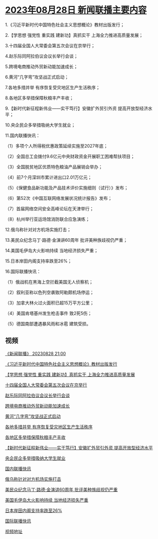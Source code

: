 # [2023年08月28日 新闻联播主要内容](https://tv.cctv.com/lm/xwlb/day/20230828.shtml)

1.《习近平新时代中国特色社会主义思想概论》教材出版发行；

2.【学思想 强党性 重实践 建新功】真抓实干 上海全力推进高质量发展；

3.十四届全国人大常委会第五次会议在京举行；

4.赵乐际同阿拉伯议会议长举行会谈；

5.跨境电商推动外贸新动能加速成长；

6.黄河“几字弯”攻坚战正式启动；

7.各地多措并举 有序恢复受灾地区生产生活秩序；

8.各地区多举措保障秋粮丰产丰收；

9.【新时代新征程新伟业——实干笃行】安徽扩外贸引外资 提高开放型经济水平；

10.央企民企多举措吸纳大学生就业；

11.国内联播快讯：

（1）多项个人所得税优惠政策延续实施至2027年底；

（2）全国总工会拨付9.6亿元中央财政资金开展职工困难帮扶项目；

（3）全国脱贫地区优质特色粮油产品展销会举办；

（4）前7个月深圳市累计进出口2.01万亿元；

（5）《保健食品新功能及产品技术评价实施细则（试行）》发布；

（6）第52次《中国互联网络发展状况统计报告》发布；

（7）首届网络空间安全高峰论坛在天津举行；

（8）杭州举行亚运场馆消防联合应急演练；

12.俄乌称针对对方机场实施打击；

13.美民众纪念马丁·路德·金演讲60周年 批评美种族歧视仍严重；

14.美国毛伊岛大火影响持续 当地经济损失严重；

15.日本岸田内阁支持率跌至26%；

16.国际联播快讯：

（1）俄战机在黑海上空拦截美国无人侦察机；

（2）叙利亚称以色列空袭致阿勒颇机场停运；

（3）加拿大林火过火面积已超15万平方公里；

（4）美国肯塔基州发生枪击事件 致2死5伤；

（5）德国南部遭遇暴风雨和冰雹 建筑受损。

## 视频

[《新闻联播》 20230828 21:00](https://tv.cctv.com/2023/08/28/VIDERNO0yQxUs3Tszqy0pjyu230828.shtml)

[《习近平新时代中国特色社会主义思想概论》教材出版发行](https://tv.cctv.com/2023/08/28/VIDEqWq60N5Wcs3Mv65NjIsz230828.shtml)

[【学思想 强党性 重实践 建新功】真抓实干 上海全力推进高质量发展](https://tv.cctv.com/2023/08/28/VIDEoggd9MyfgFmCmauGFKLi230828.shtml)

[十四届全国人大常委会第五次会议在京举行](https://tv.cctv.com/2023/08/28/VIDE4cwoy5VGqnW4X926zcN8230828.shtml)

[赵乐际同阿拉伯议会议长举行会谈](https://tv.cctv.com/2023/08/28/VIDEuXecMWcKG5JbwOMBIqtO230828.shtml)

[跨境电商推动外贸新动能加速成长](https://tv.cctv.com/2023/08/28/VIDEAgq23kyCLtYe1aK2CgEr230828.shtml)

[黄河“几字弯”攻坚战正式启动](https://tv.cctv.com/2023/08/28/VIDEMgJx1UELbERN14wVrtwe230828.shtml)

[各地多措并举 有序恢复受灾地区生产生活秩序](https://tv.cctv.com/2023/08/28/VIDEqtqNS1DIueVmYwL2Q9gP230828.shtml)

[各地区多举措保障秋粮丰产丰收](https://tv.cctv.com/2023/08/28/VIDE0WUOcwsRP9bqP135k05y230828.shtml)

[【新时代新征程新伟业——实干笃行】安徽扩外贸引外资 提高开放型经济水平](https://tv.cctv.com/2023/08/28/VIDEf6gW8p4XKTXKwC3Rgblt230828.shtml)

[央企民企多举措吸纳大学生就业](https://tv.cctv.com/2023/08/28/VIDEsSdELG33c2t7QHcj5YZw230828.shtml)

[国内联播快讯](https://tv.cctv.com/2023/08/28/VIDEG99VERYHYqzF0uwJzKdC230828.shtml)

[俄乌称针对对方机场实施打击](https://tv.cctv.com/2023/08/28/VIDEpsg5LgFu5Nrru7Pxin27230828.shtml)

[美民众纪念马丁·路德·金演讲60周年 批评美种族歧视仍严重](https://tv.cctv.com/2023/08/28/VIDE8YpUXDRy1vTt2vMydUpS230828.shtml)

[美国毛伊岛大火影响持续 当地经济损失严重](https://tv.cctv.com/2023/08/28/VIDEfWHNrAV8lbJtIHIeTnS3230828.shtml)

[日本岸田内阁支持率跌至26%](https://tv.cctv.com/2023/08/28/VIDEofdfeYRH89uNdN7hlYVb230828.shtml)

[国际联播快讯](https://tv.cctv.com/2023/08/28/VIDESspU94CDj9YoCb6lpM7d230828.shtml)

[视频地址](https://tv.cctv.com/lm/xwlb/day/20230828.shtml) 

